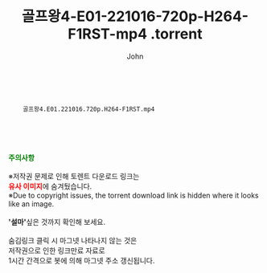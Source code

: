 ﻿---
layout: post
title:  "                    골프왕4-E01-221016-720p-H264-F1RST-mp4                .torrent"
author: John
categories: [ TV ]
tags: [  ]
image:  
description: "                    골프왕4-E01-221016-720p-H264-F1RST-mp4                 torrent 정보 공유"
toc: true
toc_sticky: true
---

<br>

        골프왕4.E01.221016.720p.H264-F1RST.mp4    
    
<br><br><br>
<p data-ke-size="size16"><b><span style="color: green;">주의사항</span></b><br /><br />※저작권 문제로 인해 토렌트 다운로드 링크는<br /><b><span style="color: red;">유사 이미지</span></b>에 숨겨뒀습니다.<br />※Due to copyright issues, the torrent download link is hidden where it looks like an image.<br /><br /><b>'설마'</b>싶은 것까지 확인해 보세요.<br /><br />숨김링크 클릭 시 마그넷 나타나지 않는 것은<br />저작권으로 인한 링크만료 자료로<br />1시간 간격으로 봇에 의해 마그넷 주소 갱신됩니다.</p>
